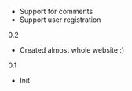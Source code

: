 - Support for comments
- Support user registration

0.2
- Created almost whole website :)

0.1
- Init